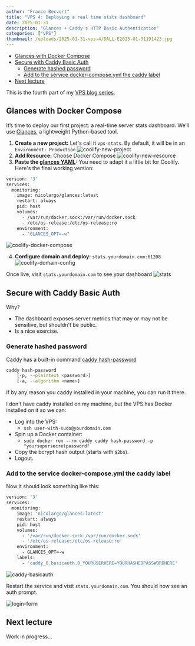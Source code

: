 ```yaml
---
author: "Franco Becvort"
title: "VPS 4: Deploying a real time stats dashboard"
date: 2025-01-31
description: "Glances + Caddy's HTTP Basic Authentication"
categories: ["VPS"]
thumbnail: /uploads/2025-01-31-vps-4/DALL·E2025-01-31191423.jpg
---
```


<!-- TOC -->
  * [Glances with Docker Compose](#glances-with-docker-compose)
  * [Secure with Caddy Basic Auth](#secure-with-caddy-basic-auth)
    * [Generate hashed password](#generate-hashed-password)
    * [Add to the service docker-compose.yml the caddy label](#add-to-the-service-docker-composeyml-the-caddy-label)
  * [Next lecture](#next-lecture)
<!-- TOC -->

This is the fourth part of my [VPS blog series](/en/categories/vps/).

## Glances with Docker Compose

It’s time to deploy our first project: a real-time server stats dashboard. We’ll use [Glances](https://nicolargo.github.io/glances/), a lightweight Python-based tool.

1. **Create a new project:** Let's call it `vps-stats`. By default, it will be in an `Environment: Production`
    ![coolify-new-project](/uploads/2025-01-31-vps-4/coolify-new-project.png)
2. **Add Resource:** Choose Docker Compose
    ![coolify-new-resource](/uploads/2025-01-31-vps-4/coolify-new-resource.png)
3. **Paste the [glances YAML](https://github.com/nicolargo/glances/blob/develop/docs/docker.rst):** You need to adapt it a little bit for Coolify. Here's the final working version:

```Dockerfile
version: '3'
services:
  monitoring:
    image: nicolargo/glances:latest
    restart: always
    pid: host
    volumes:
      - /var/run/docker.sock:/var/run/docker.sock
      - /etc/os-release:/etc/os-release:ro
    environment:
      - "GLANCES_OPT=-w"
```
![coolify-docker-compose](/uploads/2025-01-31-vps-4/coolify-docker-compose.png)

4. **Configure domain and deploy:** `stats.yourdomain.com:61208`
   ![coolify-domain-config](/uploads/2025-01-31-vps-4/coolify-domain-config.png)

Once live, visit `stats.yourdomain.com` to see your dashboard
![stats](/uploads/2025-01-31-vps-4/stats.png)

## Secure with Caddy Basic Auth

Why?
- The dashboard exposes server metrics that may or may not be sensitive, but shouldn't be public.
- Is a nice exercise.

### Generate hashed password

Caddy has a built-in command [caddy hash-password](https://caddyserver.com/docs/command-line#caddy-hash-password)

```bash
caddy hash-password
	[-p, --plaintext <password>]
	[-a, --algorithm <name>]
```

If by any reason you caddy installed in your machine, you can run it there.

I don't have caddy installed on my machine, but the VPS has Docker installed on it so we can:

- Log into the VPS:
  - `ssh user-with-sudo@yourdomain.com`
- Spin up a Docker container:
  - `sudo docker run --rm caddy caddy hash-password -p "yoursupersecretpassword"`
- Copy the bcrypt hash output (starts with `$2b$`).
- Logout.

### Add to the service docker-compose.yml the caddy label

Now it should look something like this:

```Dockerfile
version: '3'
services:
  monitoring:
    image: 'nicolargo/glances:latest'
    restart: always
    pid: host
    volumes:
      - '/var/run/docker.sock:/var/run/docker.sock'
      - '/etc/os-release:/etc/os-release:ro'
    environment:
      - GLANCES_OPT=-w
    labels:
      - 'caddy_0.basicauth.0_YOURUSERHERE=YOURHASHEDPASSWORDHERE'
```

![caddy-basicauth](/uploads/2025-01-31-vps-4/caddy-basicauth.png)

Restart the service and visit `stats.yourdomain.com`. You should now see an auth prompt.

![login-form](/uploads/2025-01-31-vps-4/login-form.png)

## Next lecture
Work in progress...
